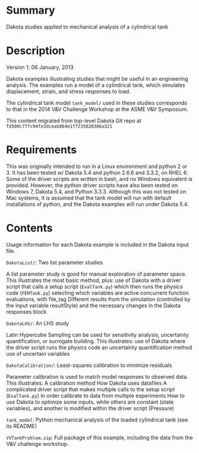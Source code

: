 # Summary

Dakota studies applied to mechanical analysis of a cylindrical tank

# Description

Version 1; 06 January, 2013

Dakota examples illustrating studies that might be useful in an
engineering analysis. The examples run a model of a cylindrical tank,
which simulates displacement, strain, and stress responses to load.

The cylindrical tank model `tank_model/` used in these studies
corresponds to that in the 2014 V&V Challenge Workshop at the ASME V&V
Symposium.

This content migrated from top-level Dakota Git repo at
`fd500c77fc94fe3dceab864e1f7235820386a321`

# Requirements

This was originally intended to run in a Linux environment and python
2 or 3.  It has been tested w/ Dakota 5.4 and python 2.6.6 and 3.3.2,
on RHEL 6.  Some of the driver scripts are written in bash, and no
Windows equivalent is provided.  However, the python driver scripts
have also been tested on Windows 7, Dakota 5.4, and Python 3.3.3.
Although this was not tested on Mac systems, it is assumed that the
tank model will run with default installations of python, and the
Dakota examples will run under Dakota 5.4.

# Contents 

Usage information for each Dakota example is included in the Dakota
input file.

`DakotaList/`: Two list parameter studies

A list parameter study is good for manual exploration of parameter
space.  This illustrates the most basic method, plus: use of Dakota
with a driver script that calls a setup script (`EvalTank.py`) which
then runs the physics code (`FEMTank.py`) selecting which variables
are active concurrent function evaluations, with file_tag Different
results from the simulation (controlled by the input variable
resultStyle) and the necessary changes in the Dakota responses block

`DakotaLHS/`: An LHS study

Latin Hypercube Sampling can be used for sensitivity analysis,
uncertainty quantification, or surrogate building.  This illustrates:
use of Dakota where the driver script runs the physics code an
uncertainty quantification method use of uncertain variables

`DakotaCalibration/`: Least-squares calibration to minimize residuals

Parameter calibration is used to match model responses to observed
data.  This illustrates: A calibration method How Dakota uses
datafiles A complicated driver script that makes multiple calls to the
setup script (`EvalTank.py`) in order calibrate to data from multiple
experiments How to use Dakota to optimize some inputs, while others
are constant (state variables), and another is modified within the
driver script (Pressure)

`tank_model`: Python mechanical analysis of the loaded cylindrical
tank (see its README)

`VVTankProblem.zip`: Full package of this example, including the data
from the V&V challenge workshop.